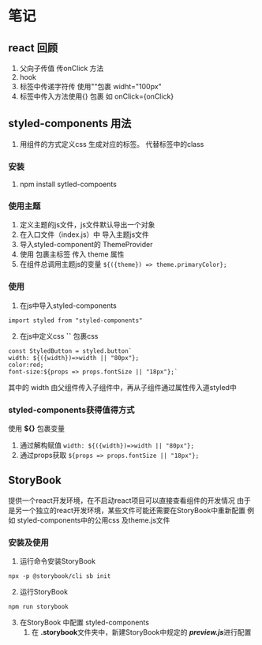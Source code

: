 # 笔记
## react 回顾
1. 父向子传值 传onClick 方法
2. hook
3. 标签中传递字符传 使用""包裹 widht="100px"
4. 标签中传入方法使用{} 包裹 如 onClick={onClick}

## styled-components 用法
1. 用组件的方式定义css 生成对应的标签。
代替标签中的class

### 安装 
1. npm install sytled-compoents 
### 使用主题
1. 定义主题的js文件，js文件默认导出一个对象
2. 在入口文件（index.js）中 导入主题js文件
3. 导入styled-component的 ThemeProvider 
4. 使用 <ThemeProvider  theme={theme}> 包裹主标签 传入 theme 属性
5. 在组件总调用主题js的变量
`
${({theme}) => theme.primaryColor};
`

### 使用
1. 在js中导入styled-components
```
import styled from "styled-components"
```
2. 在js中定义css **``** 包裹css
```
const StyledButton = styled.button`
width: ${({width})=>width || "80px"};
color:red;
font-size:${props => props.fontSize || "18px"};`
```
其中的 width 由父组件传入子组件中，再从子组件通过属性传入道styled中

### styled-components获得值得方式
使用 **${}** 包裹变量
1. 通过解构赋值
`
width: ${({width})=>width || "80px"};
`
2. 通过props获取
`
${props => props.fontSize || "18px"};
`

## StoryBook
提供一个react开发环境，在不启动react项目可以直接查看组件的开发情况
由于是另一个独立的react开发环境，某些文件可能还需要在StoryBook中重新配置
例如 styled-components中的公用css 及theme.js文件
### 安装及使用
1. 运行命令安装StoryBook
```
npx -p @storybook/cli sb init
```

2. 运行StoryBook
``` 
npm run storybook 
```

3. 在StoryBook 中配置 styled-components 
   1. 在 **.storybook**文件夹中，新建StoryBook中规定的 ***preview.js***进行配置